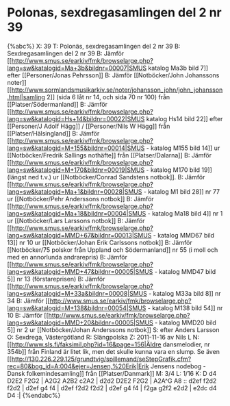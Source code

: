 # Polonas, sexdregasamlingen del 2 nr 39

{%abc%}
X: 39
T: Polonäs, sexdregasamlingen del 2 nr 39
B: Sexdregasamlingen del 2 nr 39
B: Jämför [[http://www.smus.se/earkiv/fmk/browselarge.php?lang=sw&katalogid=Ma+3b&bildnr=00007|SMUS katalog Ma3b bild 7]] efter [[Personer/Jonas Pehrsson]]
B: Jämför [[Notböcker/John Johanssons noter]] [[http://www.sormlandsmusikarkiv.se/noter/johansson_john/john_johansson.html|samling 2]] (sida 6 låt nr 14, och sida 70 nr 100) från [[Platser/Södermanland]]
B: Jämför [[http://www.smus.se/earkiv/fmk/browselarge.php?lang=sw&katalogid=Hs+14&bildnr=00022|SMUS katalog Hs14 bild 22]] efter [[Personer/J Adolf Hägg]] / [[Personer/Nils W Hägg]] från [[Platser/Hälsingland]]
B: Jämför [[http://www.smus.se/earkiv/fmk/browselarge.php?lang=sw&katalogid=M+155&bildnr=00014|SMUS - katalog M155 bild 14]] ur [[Notböcker/Fredrik Sallings nothäfte]] från [[Platser/Dalarna]]
B: Jämför [[http://www.smus.se/earkiv/fmk/browselarge.php?lang=sw&katalogid=M+170&bildnr=00019|SMUS - katalog M170 bild 19]] (längst ned t.v.) ur [[Notböcker/Conrad Sandstens notbok]].
B: Jämför [[http://www.smus.se/earkiv/fmk/browselarge.php?lang=sw&katalogid=Ma+1&bildnr=00028|SMUS - katalog M1 bild 28]] nr 77 ur [[Notböcker/Pehr Anderssons notbok]]
B: Jämför [[http://www.smus.se/earkiv/fmk/browselarge.php?lang=sw&katalogid=Ma+18&bildnr=00004|SMUS - katalog Ma18 bild 4]] nr 1 ur [[Notböcker/Lars Larssons notbok]]
B: Jämför [[http://www.smus.se/earkiv/fmk/browselarge.php?lang=sw&katalogid=MMD+67&bildnr=00013|SMUS - katalog MMD67 bild 13]] nr 10 ur [[Notböcker/Johan Erik Carlssons notbok]]
B: Jämför [[Notböcker/75 polskor från Uppland och Södermanland]] nr 55 (i moll och med en annorlunda andrarepris)
B: Jämför [[http://www.smus.se/earkiv/fmk/browselarge.php?lang=sw&katalogid=MMD+47&bildnr=00005|SMUS - katalog MMD47 bild 5]] nr 13 (förstareprisen)
B: Jämför [[http://www.smus.se/earkiv/fmk/browselarge.php?lang=sw&katalogid=M+33a&bildnr=00008|SMUS - katalog M33a bild 8]] nr 34
B: Jämför [[http://www.smus.se/earkiv/fmk/browselarge.php?lang=sw&katalogid=M+138&bildnr=00054|SMUS - katalog M138 bild 54]] nr 10
B: Jämför [[http://www.smus.se/earkiv/fmk/browselarge.php?lang=sw&katalogid=MMD+20&bildnr=00005|SMUS - katalog MMD20 bild 5]] nr 2 ur [[Notböcker/Johan Anderssons notbok]]
S: efter Anders Larsson
O: Sexdrega, Västergötland
R: Slängpolska
Z: 2011-11-16 av Nils L
N: [[http://www.sls.fi/faksimil.php?id=16&page=156|Äldre dansmelodier, nr 354b]] från Finland är litet lik, men det skulle kunna vara en slump. Se även [[http://130.226.229.125/grundtvig/spillemand/seStepGrafik.cfm?rec=80&bog_id=A:004&ejer=Jensen,%20Erik|Erik Jensens nodebog - Dansk folkemindesamling]] från [[Platser/Danmark]]
M: 3/4
L: 1/16
K: D
d4 D2E2 F2G2 | A2G2 A2B2 c2A2 | d2d2 D2E2 F2G2 | A2A^G A8 ::
d2ef f2d2 f2d2 | d2ef g4 f4 | d2ef f2d2 f2d2 | d2ef g4 f4 |
f2ga g2f2 e2d2 | e2dc d4 D4 :|
{%endabc%}
